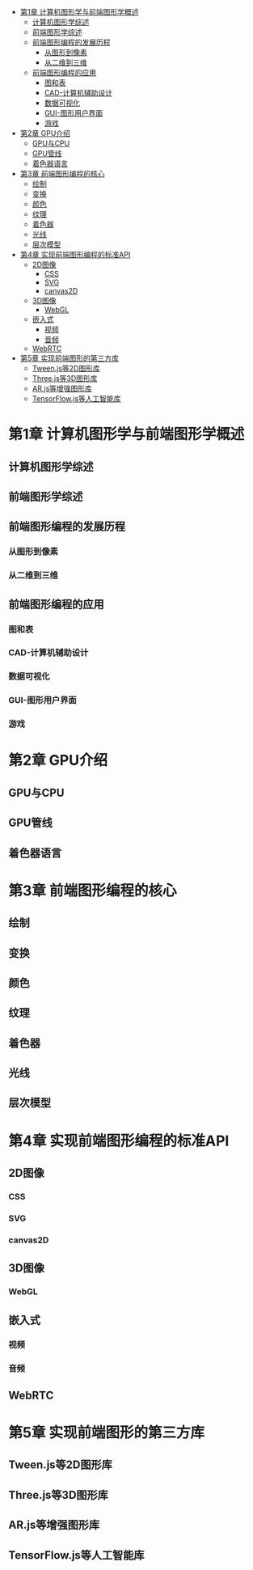 <!-- MarkdownTOC -->

- [第1章 计算机图形学与前端图形学概述](#第1章-计算机图形学与前端图形学概述)
    - [计算机图形学综述](#计算机图形学综述)
    - [前端图形学综述](#前端图形学综述)
    - [前端图形编程的发展历程](#前端图形编程的发展历程)
        - [从图形到像素](#从图形到像素)
        - [从二维到三维](#从二维到三维)
    - [前端图形编程的应用](#前端图形编程的应用)
        - [图和表](#图和表)
        - [CAD-计算机辅助设计](#cad-计算机辅助设计)
        - [数据可视化](#数据可视化)
        - [GUI-图形用户界面](#gui-图形用户界面)
        - [游戏](#游戏)
- [第2章 GPU介绍](#第2章-gpu介绍)
    - [GPU与CPU](#gpu与cpu)
    - [GPU管线](#gpu管线)
    - [着色器语言](#着色器语言)
- [第3章 前端图形编程的核心](#第3章-前端图形编程的核心)
    - [绘制](#绘制)
    - [变换](#变换)
    - [颜色](#颜色)
    - [纹理](#纹理)
    - [着色器](#着色器)
    - [光线](#光线)
    - [层次模型](#层次模型)
- [第4章 实现前端图形编程的标准API](#第4章-实现前端图形编程的标准api)
    - [2D图像](#2d图像)
        - [CSS](#css)
        - [SVG](#svg)
        - [canvas2D](#canvas2d)
    - [3D图像](#3d图像)
        - [WebGL](#webgl)
    - [嵌入式](#嵌入式)
        - [视频](#视频)
        - [音频](#音频)
    - [WebRTC](#webrtc)
- [第5章 实现前端图形的第三方库](#第5章-实现前端图形的第三方库)
    - [Tween.js等2D图形库](#tweenjs等2d图形库)
    - [Three.js等3D图形库](#threejs等3d图形库)
    - [AR.js等增强图形库](#arjs等增强图形库)
    - [TensorFlow.js等人工智能库](#tensorflowjs等人工智能库)

<!-- /MarkdownTOC -->

<a id="第1章-计算机图形学与前端图形学概述"></a>
# 第1章 计算机图形学与前端图形学概述
<a id="计算机图形学综述"></a>
## 计算机图形学综述
<a id="前端图形学综述"></a>
## 前端图形学综述
<a id="前端图形编程的发展历程"></a>
## 前端图形编程的发展历程
<a id="从图形到像素"></a>
### 从图形到像素
<a id="从二维到三维"></a>
### 从二维到三维
<a id="前端图形编程的应用"></a>
## 前端图形编程的应用
<a id="图和表"></a>
### 图和表
<a id="cad-计算机辅助设计"></a>
### CAD-计算机辅助设计
<a id="数据可视化"></a>
### 数据可视化
<a id="gui-图形用户界面"></a>
### GUI-图形用户界面
<a id="游戏"></a>
### 游戏
<a id="第2章-gpu介绍"></a>
# 第2章 GPU介绍
<a id="gpu与cpu"></a>
## GPU与CPU
<a id="gpu管线"></a>
## GPU管线
<a id="着色器语言"></a>
## 着色器语言
<a id="第3章-前端图形编程的核心"></a>
# 第3章 前端图形编程的核心
<a id="绘制"></a>
## 绘制
<a id="变换"></a>
## 变换
<a id="颜色"></a>
## 颜色
<a id="纹理"></a>
## 纹理
<a id="着色器"></a>
## 着色器
<a id="光线"></a>
## 光线
<a id="层次模型"></a>
## 层次模型
<a id="第4章-实现前端图形编程的标准api"></a>
# 第4章 实现前端图形编程的标准API
<a id="2d图像"></a>
## 2D图像
<a id="css"></a>
### CSS
<a id="svg"></a>
### SVG
<a id="canvas2d"></a>
### canvas2D
<a id="3d图像"></a>
## 3D图像
<a id="webgl"></a>
### WebGL
<a id="嵌入式"></a>
## 嵌入式
<a id="视频"></a>
### 视频
<a id="音频"></a>
### 音频
<a id="webrtc"></a>
## WebRTC
<a id="第5章-实现前端图形的第三方库"></a>
# 第5章 实现前端图形的第三方库
<a id="tweenjs等2d图形库"></a>
## Tween.js等2D图形库
<a id="threejs等3d图形库"></a>
## Three.js等3D图形库
<a id="arjs等增强图形库"></a>
## AR.js等增强图形库
<a id="tensorflowjs等人工智能库"></a>
## TensorFlow.js等人工智能库
